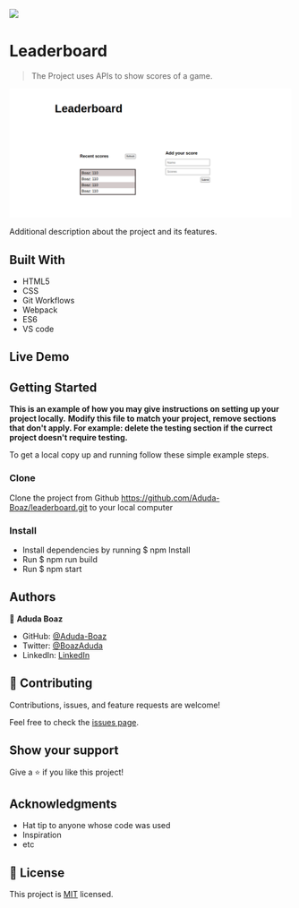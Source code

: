 ![](https://img.shields.io/badge/Microverse-blueviolet)

# Leaderboard

> The Project uses APIs to show scores of a game.

![screenshot](./src/leaderboard.png)

Additional description about the project and its features.

## Built With

- HTML5
- CSS
- Git Workflows
- Webpack
- ES6
- VS code

## Live Demo

<!-- [Live Demo Link](https://livedemo.com) -->

## Getting Started

**This is an example of how you may give instructions on setting up your project locally.**
**Modify this file to match your project, remove sections that don't apply. For example: delete the testing section if the currect project doesn't require testing.**

To get a local copy up and running follow these simple example steps.

### Clone

Clone the project from Github <https://github.com/Aduda-Boaz/leaderboard.git> to your local computer

### Install

- Install dependencies by running $ npm Install
- Run $ npm run build
- Run $ npm start

## Authors

👤 **Aduda Boaz**

- GitHub: [@Aduda-Boaz](https://github.com/Aduda-Boaz)
- Twitter: [@BoazAduda](https://twitter.com/BoazAduda)
- LinkedIn: [LinkedIn](https://linkedin.com/in/boaz-aduda)

## 🤝 Contributing

Contributions, issues, and feature requests are welcome!

Feel free to check the [issues page](issues/).

## Show your support

Give a ⭐️ if you like this project!

## Acknowledgments

- Hat tip to anyone whose code was used
- Inspiration
- etc

## 📝 License

This project is [MIT](lic.url) licensed.
